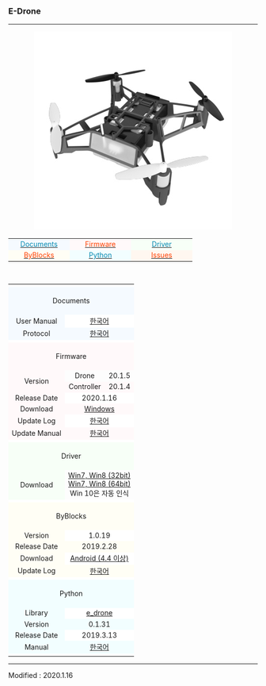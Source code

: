 ### E-Drone

---

<div align="center">
    <img src="/assets/images/products/e_drone.jpg" alt="e_drone">
    <table style="padding: 0px 0px 0px 0px;">
        <tr>
            <td width="110" style="background-color:#F5FAFF"><a href="#Documents"><span style="color:#0489B1"><div align="center">Documents</div></span></a></td>
            <td width="110" style="background-color:#FFF9FA"><a href="#Firmware"><span style="color:#FF4000"><div align="center">Firmware</div></span></a></td>
            <td width="110" style="background-color:#F7FFF7"><a href="#Driver"><span style="color:#0489B1"><div align="center">Driver</div></span></a></td>
        </tr>
        <tr>
            <td width="110" style="background-color:#FFFEF5"><a href="#ByBlocks"><span style="color:#FF4000"><div align="center">ByBlocks</div></span></a></td>
            <td width="110" style="background-color:#F2FEFF"><a href="#Python"><span style="color:#0489B1"><div align="center">Python</div></span></a></td>
            <td width="110" style="background-color:#FFF7F0"><a href="https://github.com/BYROBOT/drone4/issues/" target="_blank"><span style="color:#FF4000"><div align="center">Issues</div></span></a></td>
        </tr>
    </table>
    <br>
    <table>
        <!-- Documents -->
        <tr><td colspan="3" style="background-color:#FFFFFF"></td></tr>
        <tr>
            <td colspan="3" style="background-color:#F5FAFF"><div align="center"><a name="Documents"></a>&nbsp;<br>Documents<br>&nbsp;</div></td>
        </tr>
        <tr>
            <td style="background-color:#F5FAFF"><div align="center">User Manual</div></td>
            <td colspan="2" style="background-color:#FFFFFF"><div align="center"><a href="/documents/kr/products/e_drone/manual/user/">한국어</a></div></td>
        </tr>
        <tr>
            <td style="background-color:#F5FAFF"><div align="center">Protocol</div></td>
            <td colspan="2" style="background-color:#F5FAFF"><div align="center"><a href="/documents/kr/products/e_drone/protocol/">한국어</a></div></td>
        </tr>
        <!-- Firmware -->
        <tr><td colspan="3" style="background-color:#FFFFFF"></td></tr>
        <tr>
            <td colspan="3" style="background-color:#FFF9FA"><div align="center"><a name="Firmware"></a>&nbsp;<br>Firmware<br>&nbsp;</div></td>
        </tr>
        <tr>
            <td rowspan="2" style="background-color:#FFF9FA"><div align="center">Version</div></td>
            <td><div align="center">Drone</div></td>
            <td><div align="center">20.1.5</div></td>
        </tr>
        <tr>
            <td style="background-color:#FFF9FA"><div align="center">Controller</div></td>
            <td style="background-color:#FFF9FA"><div align="center">20.1.4</div></td>
        </tr>
        <tr>
            <td style="background-color:#FFF9FA"><div align="center">Release Date</div></td>
            <td colspan="2" style="background-color:#FFFFFF"><div align="center">2020.1.16</div></td>
        </tr>
        <tr>
            <td style="background-color:#FFF9FA"><div align="center">Download</div></td>
            <td colspan="2" style="background-color:#FFF9FA"><div align="center"><a href="https://drive.google.com/open?id=1r9yixqL4fQOcHhPcaMo82XLKRxsG-ycU" target="_blank">Windows</a></div></td>
        </tr>
        <tr>
            <td style="background-color:#FFF9FA"><div align="center">Update Log</div></td>
            <td colspan="2" style="background-color:#FFFFFF"><div align="center"><a href="/documents/kr/products/e_drone/log/updates/firmware/">한국어</a></div></td>
        </tr>
        <tr>
            <td style="background-color:#FFF9FA"><div align="center">Update Manual</div></td>
            <td colspan="2" style="background-color:#FFF9FA">
                <div align="center">
                    <a href="/documents/kr/products/e_drone/manual/update/drone4autoupdaterlight/">한국어</a>
                </div>
            </td>
        </tr>
        <!-- Driver -->
        <tr><td colspan="3" style="background-color:#FFFFFF"></td></tr>
        <tr>
            <td colspan="3" style="background-color:#F7FFF7"><div align="center"><a name="Driver"></a>&nbsp;<br>Driver<br>&nbsp;</div></td>
        </tr>
        <tr>
            <td style="background-color:#F7FFF7">
                <div align="center">Download</div>
            </td>
            <td colspan="2">
                <div align="center"><a href="https://drive.google.com/open?id=1HisAPi3nipnnyuFklNXiKn46cV_5P0iy" target="_blank">Win7, Win8 (32bit)</a></div>
                <div align="center"><a href="https://drive.google.com/open?id=1Cm7fIt9XAi-dUNnqxVblNriL8oVfqekg" target="_blank">Win7, Win8 (64bit)</a></div>
                <div align="center">Win 10은 자동 인식</div>
            </td>
        </tr>
        <!-- ByBlocks -->
        <tr><td colspan="3" style="background-color:#FFFFFF"></td></tr>
        <tr>
            <td colspan="3" style="background-color:#FFFEF5"><div align="center"><a name="ByBlocks"></a>&nbsp;<br>ByBlocks<br>&nbsp;</div></td>
        </tr>
        <tr>
            <td style="background-color:#FFFEF5"><div align="center">Version</div></td>
            <td colspan="2" style="background-color:#FFFFFF"><div align="center">1.0.19</div></td>
        </tr>
        <tr>
            <td style="background-color:#FFFEF5"><div align="center">Release Date</div></td>
            <td colspan="2" style="background-color:#FFFEF5"><div align="center">2019.2.28</div></td>
        </tr>
        <tr>
            <td style="background-color:#FFFEF5">
                <div align="center">Download</div>
            </td>
            <td colspan="2" style="background-color:#FFFFFF">
                <div align="center"><a href="https://s3.ap-northeast-2.amazonaws.com/byrobot/byblocks-edrone_1.0.19.apk" target="_blank">Android (4.4 이상)</a></div>
            </td>
        </tr>
        <tr>
            <td style="background-color:#FFFEF5"><div align="center">Update Log</div></td>
            <td colspan="2" style="background-color:#FFFEF5"><div align="center"><a href="/documents/kr/products/e_drone/log/updates/byblocks/">한국어</a></div></td>
        </tr>
        <!-- Python -->
        <tr><td colspan="3" style="background-color:#FFFFFF"></td></tr>
        <tr>
            <td colspan="3" style="background-color:#F2FEFF"><div align="center"><a name="Python"></a>&nbsp;<br>Python<br>&nbsp;</div></td>
        </tr>
        <tr>
            <td style="background-color:#F2FEFF"><div align="center">Library</div></td>
            <td colspan="2" style="background-color:#FFFFFF"><div align="center"><a href="https://pypi.python.org/pypi/e_drone" target="_blank">e_drone</a></div></td>
        </tr>
        <tr>
            <td style="background-color:#F2FEFF"><div align="center">Version</div></td>
            <td colspan="2" style="background-color:#F2FEFF"><div align="center">0.1.31</div></td>
        </tr>
        <tr>
            <td style="background-color:#F2FEFF"><div align="center">Release Date</div></td>
            <td colspan="2" style="background-color:#FFFFFF"><div align="center">2019.3.13</div></td>
        </tr>
        <tr>
            <td style="background-color:#F2FEFF"><div align="center">Manual</div></td>
            <td colspan="2" style="background-color:#F2FEFF"><div align="center"><a href="/documents/kr/products/e_drone/library/python/e_drone/">한국어</a></div></td>
        </tr>
        <tr><td colspan="3" style="background-color:#FFFFFF"></td></tr>
    </table>
</div>

---

Modified : 2020.1.16
